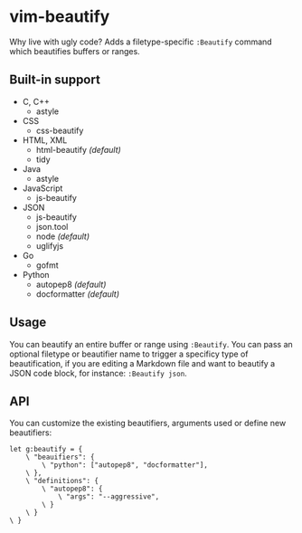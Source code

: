 # vim-beautify
Why live with ugly code? Adds a filetype-specific `:Beautify` command which
beautifies buffers or ranges.

## Built-in support
- C, C++
  - astyle
- CSS
  - css-beautify
- HTML, XML
  - html-beautify _(default)_
  - tidy
- Java
  - astyle
- JavaScript
  - js-beautify
- JSON
  - js-beautify
  - json.tool
  - node _(default)_
  - uglifyjs
- Go
  - gofmt
- Python
  - autopep8 _(default)_
  - docformatter _(default)_

## Usage
You can beautify an entire buffer or range using `:Beautify`. You can pass an
optional filetype or beautifier name to trigger a specificy type of
beautification, if you are editing a Markdown file and want to beautify a JSON
code block, for instance: `:Beautify json`.

## API
You can customize the existing beautifiers, arguments used or define new
beautifiers:

```vim
let g:beautify = {
    \ "beauifiers": {
        \ "python": ["autopep8", "docformatter"],
    \ },
    \ "definitions": {
        \ "autopep8": {
            \ "args": "--aggressive",
        \ }
    \ }
\ }
```
